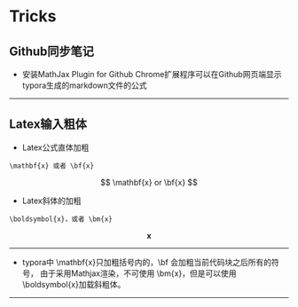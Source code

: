 # Tricks

## Github同步笔记

* 安装MathJax Plugin for Github Chrome扩展程序可以在Github网页端显示typora生成的markdown文件的公式



***

## Latex输入粗体

* Latex公式直体加粗

 ```
 \mathbf{x} 或者 \bf{x}
 ```

$$
\mathbf{x} or \bf{x}
$$



 * Latex斜体的加粗

 ```
 \boldsymbol{x}，或者 \bm{x}
 ```

$$
\boldsymbol{x}
$$

***

* typora中 \mathbf{x}只加粗括号内的，\bf 会加粗当前代码块之后所有的符号， 由于采用Mathjax渲染，不可使用 \bm{x}，但是可以使用\boldsymbol{x}加载斜粗体。



***

## 